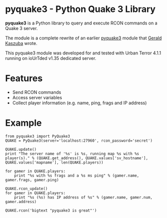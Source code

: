 # pyquake3 - Python Quake 3 Library


**pyquake3** is a Python library to query and execute RCON commands on a Quake 3 server.

The module is a complete rewrite of an earlier [pyquake3](http://misc.slowchop.com/misc/wiki/pyquake3) module that [Gerald Kaszuba](http://geraldkaszuba.com/) wrote.

This pyquake3 module was developed for and tested with Urban Terror 4.1.1 running on ioUrTded v1.35 dedicated server.


# Features
- Send RCON commands
- Access server variables
- Collect player information (e.g. name, ping, frags and IP address)


# Example

    from pyquake3 import PyQuake3
    QUAKE = PyQuake3(server='localhost:27960', rcon_password='secret')

    QUAKE.update()
    print "The server name of '%s' is %s, running map %s with %s player(s)." % (QUAKE.get_address(), QUAKE.values['sv_hostname'], QUAKE.values['mapname'], len(QUAKE.players))

    for gamer in QUAKE.players:
        print "%s with %s frags and a %s ms ping" % (gamer.name, gamer.frags, gamer.ping)

    QUAKE.rcon_update()
    for gamer in QUAKE.players:
        print "%s (%s) has IP address of %s" % (gamer.name, gamer.num, gamer.address)

    QUAKE.rcon('bigtext "pyquake3 is great"')


